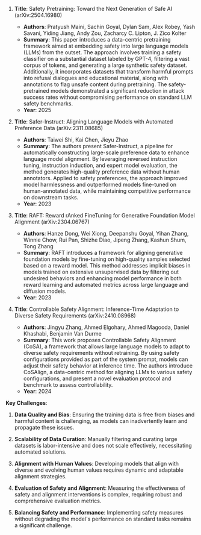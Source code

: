 1. **Title**: Safety Pretraining: Toward the Next Generation of Safe AI (arXiv:2504.16980)
   - **Authors**: Pratyush Maini, Sachin Goyal, Dylan Sam, Alex Robey, Yash Savani, Yiding Jiang, Andy Zou, Zacharcy C. Lipton, J. Zico Kolter
   - **Summary**: This paper introduces a data-centric pretraining framework aimed at embedding safety into large language models (LLMs) from the outset. The approach involves training a safety classifier on a substantial dataset labeled by GPT-4, filtering a vast corpus of tokens, and generating a large synthetic safety dataset. Additionally, it incorporates datasets that transform harmful prompts into refusal dialogues and educational material, along with annotations to flag unsafe content during pretraining. The safety-pretrained models demonstrated a significant reduction in attack success rates without compromising performance on standard LLM safety benchmarks.
   - **Year**: 2025

2. **Title**: Safer-Instruct: Aligning Language Models with Automated Preference Data (arXiv:2311.08685)
   - **Authors**: Taiwei Shi, Kai Chen, Jieyu Zhao
   - **Summary**: The authors present Safer-Instruct, a pipeline for automatically constructing large-scale preference data to enhance language model alignment. By leveraging reversed instruction tuning, instruction induction, and expert model evaluation, the method generates high-quality preference data without human annotators. Applied to safety preferences, the approach improved model harmlessness and outperformed models fine-tuned on human-annotated data, while maintaining competitive performance on downstream tasks.
   - **Year**: 2023

3. **Title**: RAFT: Reward rAnked FineTuning for Generative Foundation Model Alignment (arXiv:2304.06767)
   - **Authors**: Hanze Dong, Wei Xiong, Deepanshu Goyal, Yihan Zhang, Winnie Chow, Rui Pan, Shizhe Diao, Jipeng Zhang, Kashun Shum, Tong Zhang
   - **Summary**: RAFT introduces a framework for aligning generative foundation models by fine-tuning on high-quality samples selected based on a reward model. This method addresses implicit biases in models trained on extensive unsupervised data by filtering out undesired behaviors and enhancing model performance in both reward learning and automated metrics across large language and diffusion models.
   - **Year**: 2023

4. **Title**: Controllable Safety Alignment: Inference-Time Adaptation to Diverse Safety Requirements (arXiv:2410.08968)
   - **Authors**: Jingyu Zhang, Ahmed Elgohary, Ahmed Magooda, Daniel Khashabi, Benjamin Van Durme
   - **Summary**: This work proposes Controllable Safety Alignment (CoSA), a framework that allows large language models to adapt to diverse safety requirements without retraining. By using safety configurations provided as part of the system prompt, models can adjust their safety behavior at inference time. The authors introduce CoSAlign, a data-centric method for aligning LLMs to various safety configurations, and present a novel evaluation protocol and benchmark to assess controllability.
   - **Year**: 2024

**Key Challenges**:

1. **Data Quality and Bias**: Ensuring the training data is free from biases and harmful content is challenging, as models can inadvertently learn and propagate these issues.

2. **Scalability of Data Curation**: Manually filtering and curating large datasets is labor-intensive and does not scale effectively, necessitating automated solutions.

3. **Alignment with Human Values**: Developing models that align with diverse and evolving human values requires dynamic and adaptable alignment strategies.

4. **Evaluation of Safety and Alignment**: Measuring the effectiveness of safety and alignment interventions is complex, requiring robust and comprehensive evaluation metrics.

5. **Balancing Safety and Performance**: Implementing safety measures without degrading the model's performance on standard tasks remains a significant challenge. 